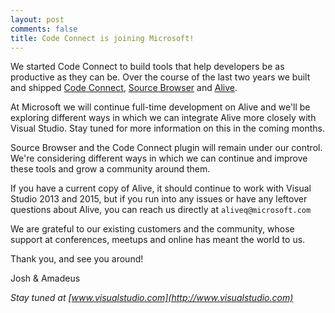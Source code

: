 ```yaml
---
layout: post
comments: false
title: Code Connect is joining Microsoft!
---
```


We started Code Connect to build tools that help developers be as productive as they can be. Over the course of the last two years we built and shipped [Code Connect](http://codeconnect.io), [Source Browser](http://sourcebrowser.io) and [Alive](http://comealive.io).

At Microsoft we will continue full-time development on Alive and we'll be exploring different ways in which we can integrate Alive more closely with Visual Studio. Stay tuned for more information on this in the coming months.

Source Browser and the Code Connect plugin will remain under our control. We're considering different ways in which we can continue and improve these tools and grow a community around them.

If you have a current copy of Alive, it should continue to work with Visual Studio 2013 and 2015, but if you run into any issues or have any leftover questions about Alive, you can reach us directly at `aliveq@microsoft.com`

We are grateful to our existing customers and the community, whose support at conferences, meetups and online has meant the world to us.

Thank you, and see you around!

Josh & Amadeus

*Stay tuned at [www.visualstudio.com](http://www.visualstudio.com)*
